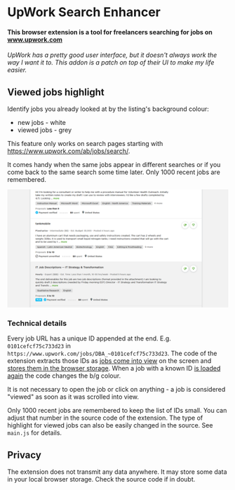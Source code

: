# UpWork Search Enhancer
#### This browser extension is a tool for freelancers searching for jobs on www.upwork.com

*UpWork has a pretty good user interface, but it doesn't always work the way I want it to. This addon is a patch on top of their UI to make my life easier.*

## Viewed jobs highlight

Identify jobs you already looked at by the listing's background colour:
* new jobs - white
* viewed jobs - grey
 
This feature only works on search pages starting with https://www.upwork.com/ab/jobs/search/.

It comes handy when the same jobs appear in different searches or if you come back to the same search some time later. Only 1000 recent jobs are remembered.

![upwork screen with viewed jobs](imgs/screen-with-viewed-jobs.png)

### Technical details

Every job URL has a unique ID appended at the end. E.g. `0101cefcf75c733d23` in `https://www.upwork.com/jobs/DBA_~0101cefcf75c733d23`. The code of the extension extracts those IDs as [jobs come into view](https://developer.mozilla.org/en-US/docs/Web/API/Intersection_Observer_API) on the screen and [stores them in the browser storage](https://developer.mozilla.org/en-US/docs/Web/API/Storage). When a job with a known ID [is loaded again](https://developer.mozilla.org/en-US/docs/Web/API/MutationObserver) the code changes the b/g colour.

It is not necessary to open the job or click on anything - a job is considered "viewed" as soon as it was scrolled into view.

Only 1000 recent jobs are remembered to keep the list of IDs small. You can adjust that number in the source code of the extension. The type of highlight for viewed jobs can also be easily changed in the source. See `main.js` for details.

## Privacy

The extension does not transmit any data anywhere. It may store some data in your local browser storage. Check the source code if in doubt.
